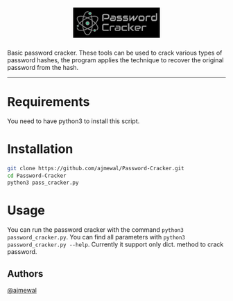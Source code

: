 <h1 align="center">
  <br>
  <a href=""><img src="https://github.com/ajmewal/Password-Cracker/blob/master/Pass_cracker.png" width="200px" alt="Pass_Cracker"></a>
</h1>



Basic password cracker. These tools can be used to crack various types of password hashes, the program applies the technique to recover the original password from the hash.

---

# Requirements

You need to have python3 to install this script.

# Installation

```bash
git clone https://github.com/ajmewal/Password-Cracker.git
cd Password-Cracker
python3 pass_cracker.py
```

# Usage
You can run the password cracker with the command `python3 password_cracker.py`. You can find all parameters with `python3 password_cracker.py --help`. Currently it support only dict. method to crack password.

## Authors

[@ajmewal](https://github.com/ajmewal)
